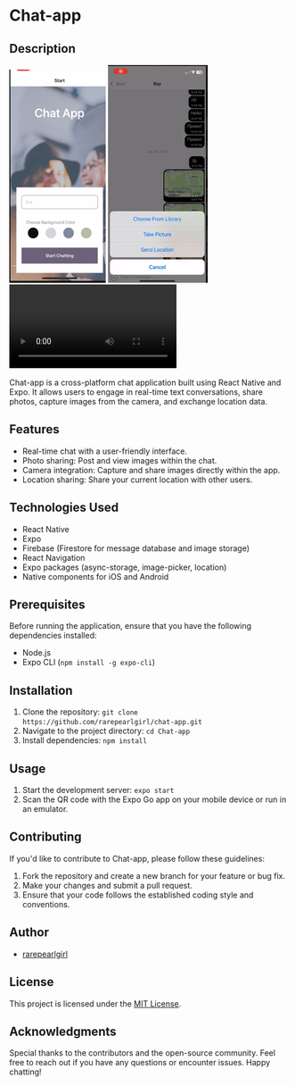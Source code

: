 # Chat-app

## Description

![screenshot](image.png)
![screenshot-2](image-2.png)
<video controls src="./assets/chat-app-gif.mp4" title="Title"></video>

Chat-app is a cross-platform chat application built using React Native and Expo. It allows users to engage in real-time text conversations, share photos, capture images from the camera, and exchange location data.

## Features

- Real-time chat with a user-friendly interface.
- Photo sharing: Post and view images within the chat.
- Camera integration: Capture and share images directly within the app.
- Location sharing: Share your current location with other users.

## Technologies Used

- React Native
- Expo
- Firebase (Firestore for message database and image storage)
- React Navigation
- Expo packages (async-storage, image-picker, location)
- Native components for iOS and Android

## Prerequisites

Before running the application, ensure that you have the following dependencies installed:

- Node.js
- Expo CLI (`npm install -g expo-cli`)

## Installation

1. Clone the repository: `git clone https://github.com/rarepearlgirl/chat-app.git`
2. Navigate to the project directory: `cd Chat-app`
3. Install dependencies: `npm install`

## Usage

1. Start the development server: `expo start`
2. Scan the QR code with the Expo Go app on your mobile device or run in an emulator.

## Contributing

If you'd like to contribute to Chat-app, please follow these guidelines:

1. Fork the repository and create a new branch for your feature or bug fix.
2. Make your changes and submit a pull request.
3. Ensure that your code follows the established coding style and conventions.

## Author
 - [rarepearlgirl](https://github.com/rarepearlgirl)

## License

This project is licensed under the [MIT License](https://opensource.org/license/mit/).

## Acknowledgments

Special thanks to the contributors and the open-source community.
Feel free to reach out if you have any questions or encounter issues. Happy chatting!
